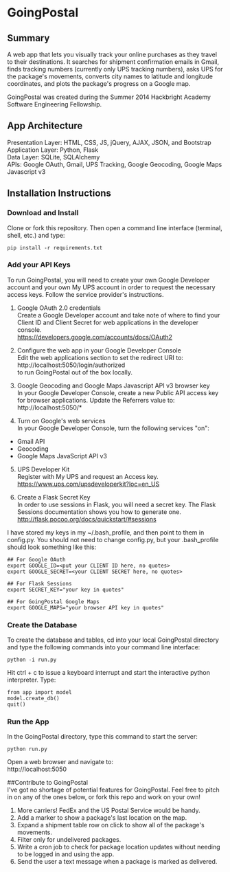 # GoingPostal  
## Summary  
A web app that lets you visually track your online purchases as they travel to 
their destinations.  It searches for shipment confirmation emails in Gmail, 
finds tracking numbers (currently only UPS tracking numbers), asks UPS for 
the package's movements, converts city names to latitude and longitude 
coordinates, and plots the package's progress on a Google map. 

GoingPostal was created during the Summer 2014 Hackbright Academy Software 
Engineering Fellowship.

## App Architecture  
Presentation Layer:  HTML, CSS, JS, jQuery, AJAX, JSON, and Bootstrap  
Application Layer:  Python, Flask  
Data Layer:  SQLite, SQLAlchemy  
APIs:  Google OAuth, Gmail, UPS Tracking, Google Geocoding, Google Maps Javascript v3  


## Installation Instructions  
### Download and Install  
Clone or fork this repository.  Then open a command line interface (terminal, 
shell, etc.) and type:

    pip install -r requirements.txt

### Add your API Keys
To run GoingPostal, you will need to create your own Google Developer account 
and your own My UPS account in order to request the necessary access keys. 
Follow the service provider's instructions. 

1.  Google OAuth 2.0 credentials  
   Create a Google Developer account and take note of where to find your Client ID
   and Client Secret for web applications in the developer console.  
   https://developers.google.com/accounts/docs/OAuth2

2.  Configure the web app in your Google Developer Console  
   Edit the web applications section to set the redirect URI to:  
    http://localhost:5050/login/authorized  
   to run GoingPostal out of the box locally.

3.  Google Geocoding and Google Maps Javascript API v3 browser key  
   In your Google Developer Console, create a new Public API access key for browser
   applications.  Update the Referrers value to:  
    http://localhost:5050/*

4.  Turn on Google's web services  
   In your Google Developer Console, turn the following services "on":
  * Gmail API
  * Geocoding
  * Google Maps JavaScript API v3

5.  UPS Developer Kit  
   Register with My UPS and request an Access key.  
   https://www.ups.com/upsdeveloperkit?loc=en_US

6.  Create a Flask Secret Key  
   In order to use sessions in Flask, you will need a secret key.  The Flask
   Sessions documentation shows you how to generate one.  
   http://flask.pocoo.org/docs/quickstart/#sessions

I have stored my keys in my ~/.bash_profile, and then point to them in
config.py.  You should not need to change config.py, but your .bash_profile 
should look something like this:

    ## For Google OAuth
    export GOOGLE_ID=<put your CLIENT ID here, no quotes>
    export GOOGLE_SECRET=<your CLIENT SECRET here, no quotes>

    ## For Flask Sessions
    export SECRET_KEY="your key in quotes"

    ## For GoingPostal Google Maps
    export GOOGLE_MAPS="your browser API key in quotes"

###  Create the Database
To create the database and tables, cd into your local GoingPostal directory
and type the following commands into your command line interface:

    python -i run.py

Hit ctrl + c to issue a keyboard interrupt and start the interactive python
interpreter.  Type:

    from app import model
    model.create_db()
    quit()

### Run the App
In the GoingPostal directory, type this command to start the server:

    python run.py

Open a web browser and navigate to:  
http://localhost:5050

##Contribute to GoingPostal  
I've got no shortage of potential features for GoingPostal.  Feel free to pitch
in on any of the ones below, or fork this repo and work on your own!

1.  More carriers!  FedEx and the US Postal Service would be handy.
2.  Add a marker to show a package's last location on the map.
3.  Expand a shipment table row on click to show all of the package's movements.
4.  Filter only for undelivered packages.
5.  Write a cron job to check for package location updates without needing 
    to be logged in and using the app.
6.  Send the user a text message when a package is marked as delivered.

